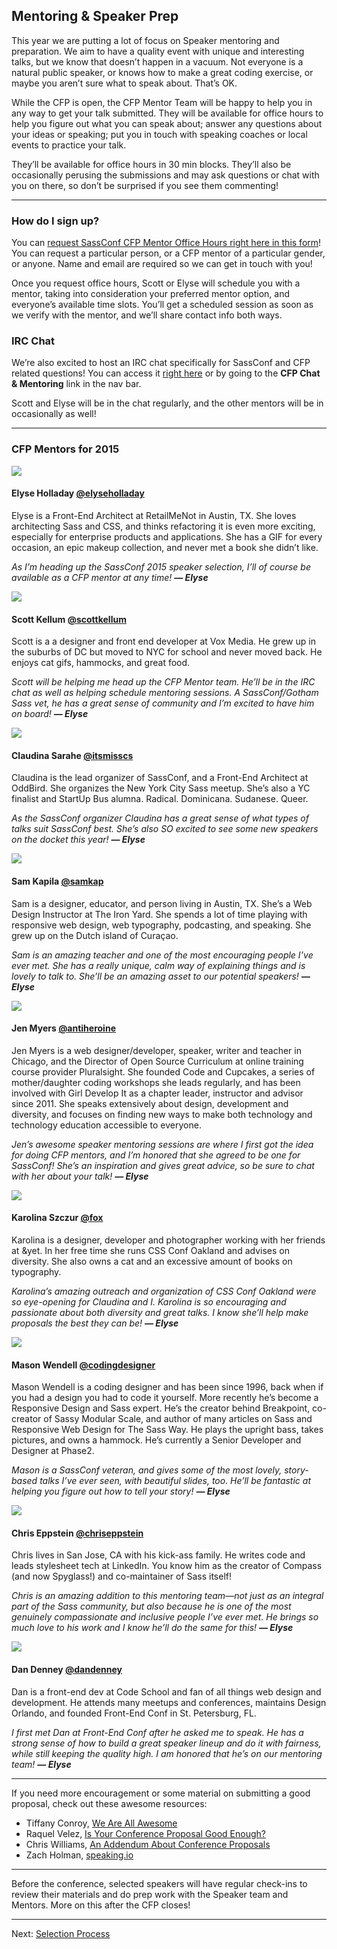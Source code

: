 ## Mentoring & Speaker Prep

This year we are putting a lot of focus on Speaker mentoring and preparation. We aim to have a quality event with unique and interesting talks, but we know that doesn’t happen in a vacuum. Not everyone is a natural public speaker, or knows how to make a great coding exercise, or maybe you aren’t sure what to speak about. That’s OK.

While the CFP is open, the CFP Mentor Team will be happy to help you in any way to get your talk submitted. They will be available for office hours  to help you figure out what you can speak about; answer any questions about your ideas or speaking; put you in touch with speaking coaches or local events to practice your talk.

They’ll be available for office hours in 30 min blocks. They’ll also be occasionally perusing the submissions and may ask questions or chat with you on there, so don’t be surprised if you see them commenting!

* * *

### How do I sign up?

You can [request SassConf CFP Mentor Office Hours right here in this form](https://docs.google.com/a/sassconf.com/forms/d/1Goc82y1GE0lh_4Pgr0XaYnuIOBWRNPUw9qikWJihTJk/viewform)! You can request a particular person, or a CFP mentor of a particular gender, or anyone. Name and email are required so we can get in touch with you!

Once you request office hours, Scott or Elyse will schedule you with a mentor, taking into consideration your preferred mentor option, and everyone’s available time slots. You’ll get a scheduled session as soon as we verify with the mentor, and we’ll share contact info both ways.


### IRC Chat

We’re also excited to host an IRC chat specifically for SassConf and CFP related questions! You can access it [right here](https://kiwiirc.com/client/irc.freenode.net/?nick=user|?#sassconf) or by going to the **CFP Chat & Mentoring** link in the nav bar.

Scott and Elyse will be in the chat regularly, and the other mentors will be in occasionally as well!


* * *

### CFP Mentors for 2015

![](http://sassconf.com/assets/img/blog/elyse.jpg)

#### Elyse Holladay [@elyseholladay](http://twitter.com/elyseholladay)

Elyse is a Front-End Architect at RetailMeNot in Austin, TX.  She  loves architecting Sass and CSS, and thinks refactoring it is even more exciting, especially for enterprise products and applications. She has a GIF for every occasion, an epic makeup collection, and never met a book she didn’t like.

_As I’m heading up the SassConf 2015 speaker selection, I’ll of course be available as a CFP mentor at any time! **— Elyse**_


![](http://sassconf.com/assets/img/blog/scott.jpg)

#### Scott Kellum [@scottkellum](http://twitter.com/scottkellum)

Scott is a a designer and front end developer at Vox Media. He grew up in the suburbs of DC but moved to NYC for school and never moved back. He enjoys cat gifs, hammocks, and great food.

_Scott will be helping me head up the CFP Mentor team. He’ll be in the IRC chat as well as helping schedule mentoring sessions. A SassConf/Gotham Sass vet, he has a great sense of community and I’m excited to have him on board! **— Elyse**_


![](http://sassconf.com/assets/img/blog/claudina.jpg)

#### Claudina Sarahe [@itsmisscs](http://twitter.com/itsmisscs)

Claudina is the lead organizer of SassConf, and a Front-End Architect at OddBird. She organizes the New York City Sass meetup. She’s also a YC finalist and StartUp Bus alumna. Radical. Dominicana. Sudanese. Queer.

_As the SassConf organizer Claudina has a great sense of what types of talks suit SassConf best. She’s also SO excited to see some new speakers on the docket this year! **— Elyse**_


![](http://sassconf.com/assets/img/blog/sam.jpg)

#### Sam Kapila [@samkap](http://twitter.com/samkap)

Sam is a designer, educator, and person living in Austin, TX. She’s a Web Design Instructor at The Iron Yard. She spends a lot of time playing with responsive web design, web typography, podcasting, and speaking. She grew up on the Dutch island of Curaçao.

_Sam is an amazing teacher and one of the most encouraging people I’ve ever met. She has a really unique, calm way of explaining things and is lovely to talk to. She’ll be an amazing asset to our potential speakers! **— Elyse**_


![](http://sassconf.com/assets/img/blog/jen.jpg)

#### Jen Myers [@antiheroine](http://twitter.com/antiheroine)

Jen Myers is a web designer/developer, speaker, writer and teacher in Chicago, and the Director of Open Source Curriculum at online training course provider Pluralsight. She founded Code and Cupcakes, a series of mother/daughter coding workshops she leads regularly, and has been involved with Girl Develop It as a chapter leader, instructor and advisor since 2011. She speaks extensively about design, development and diversity, and focuses on finding new ways to make both technology and technology education accessible to everyone.

_Jen’s awesome speaker mentoring sessions are where I first got the idea for doing CFP mentors, and I’m honored that she agreed to be one for SassConf! She’s an inspiration and gives great advice, so be sure to chat with her about your talk! **— Elyse**_


![](http://sassconf.com/assets/img/blog/karolina.jpg)

#### Karolina Szczur [@fox](http://twitter.com/fox)

Karolina is a designer, developer and photographer working with her friends at &yet. In her free time she runs CSS Conf Oakland and advises on diversity. She also owns a cat and an excessive amount of books on typography.

_Karolina’s amazing outreach and organization of CSS Conf Oakland were so eye-opening for Claudina and I. Karolina is so encouraging and passionate about both diversity and great talks. I know she’ll help make proposals the best they can be! **— Elyse**_


![](http://sassconf.com/assets/img/blog/mason.jpg)

#### Mason Wendell [@codingdesigner](http://twitter.com/codingdesigner)

Mason Wendell is a coding designer and has been since 1996, back when if you had a design you had to code it yourself. More recently he’s become a Responsive Design and Sass expert. He’s the creator behind Breakpoint, co-creator of Sassy Modular Scale, and author of many articles on Sass and Responsive Web Design for The Sass Way. He plays the upright bass, takes pictures, and owns a hammock. He’s currently a Senior Developer and Designer at Phase2. 

_Mason is a SassConf veteran, and gives some of the most lovely, story-based talks I’ve ever seen, with beautiful slides, too. He’ll be fantastic at helping you figure out how to tell your story! **— Elyse**_


![](http://sassconf.com/assets/img/blog/chris.jpg)

#### Chris Eppstein [@chriseppstein](http://twitter.com/chriseppstein)

Chris lives in San Jose, CA with his kick-ass family. He writes code and leads stylesheet tech at LinkedIn. You know him as the creator of Compass (and now Spyglass!) and co-maintainer of Sass itself!

_Chris is an amazing addition to this mentoring team—not just as an integral part of the Sass community, but also because he is one of the most genuinely compassionate and inclusive people I’ve ever met. He brings so much love to his work and I know he’ll do the same for this! **— Elyse**_


![](http://sassconf.com/assets/img/blog/dan.jpg)

#### Dan Denney [@dandenney](http://twitter.com/dandenney)

Dan is a front-end dev at Code School and fan of all things web design and development. He attends many meetups and conferences, maintains Design Orlando, and founded Front-End Conf in St. Petersburg, FL.

_I first met Dan at Front-End Conf after he asked me to speak. He has a strong sense of how to build a great speaker lineup and do it with fairness, while still keeping the quality high. I am honored that he’s on our mentoring team! **— Elyse**_


* * *
 

If you need more encouragement or some material on submitting a good proposal, check out these awesome resources:

- Tiffany Conroy, [We Are All Awesome](http://weareallaweso.me/)
- Raquel Velez,  [Is Your Conference Proposal Good Enough?](http://rckbt.me/2014/01/conference-proposals/)
- Chris Williams, [An Addendum About Conference Proposals](http://blog.voodootikigod.com/an-addendum-about-conference-proposals/)
- Zach Holman, [speaking.io](http://speaking.io/plan/writing-a-cfp/)

* * * 

Before the conference, selected speakers will have regular check-ins to review their materials and do prep work with the Speaker team and Mentors. More on this after the CFP closes!

* * * 

Next: [Selection Process](https://github.com/SassConf/2015-speaker-cfp/blob/master/docs/selection-process.md)